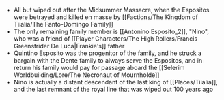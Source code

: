 - All but wiped out after the Midsummer Massacre, when the Espositos were betrayed and killed en masse by [[Factions/The Kingdom of Tiialia/The Fanto-Domingo Family]]
- The only remaining family member is [[Antonino Esposito_2]], "Nino", who was a friend of [[Player Characters/The High Rollers/Francis Greenstrider De Luca\|Frankie's]] father
- Quintino Esposito was the progenitor of the family, and he struck a bargain with the Dente family to always serve the Espositos, and in return his family would pay for passage aboard the [[Selerim Worldbuilding/Lore/The Necronaut of Mournholde]]
- Nino is actually a distant descendant of the last king of [[Places/Tiialia]], and the last remnant of the royal line that was wiped out 100 years ago